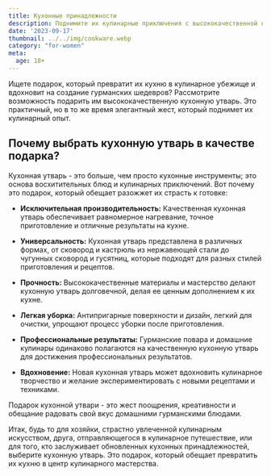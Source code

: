 ```yaml
---
title: Кухонные принадлежности
description: Поднимите их кулинарные приключения с высококачественной кухонной утварью.
date: '2023-09-17'
thumbnail: ../../img/cookware.webp
category: "for-women"
meta:
  age: 18+
---
```

Ищете подарок, который превратит их кухню в кулинарное убежище и вдохновит на создание гурманских шедевров? Рассмотрите возможность подарить им высококачественную кухонную утварь. Это практичный, но в то же время элегантный жест, который поднимет их кулинарный опыт.

## Почему выбрать кухонную утварь в качестве подарка?

Кухонная утварь - это больше, чем просто кухонные инструменты; это основа восхитительных блюд и кулинарных приключений. Вот почему это подарок, который обещает разожжет их страсть к готовке:

- **Исключительная производительность:** Качественная кухонная утварь обеспечивает равномерное нагревание, точное приготовление и отличные результаты на кухне.

- **Универсальность:** Кухонная утварь представлена в различных формах, от сковород и кастрюль из нержавеющей стали до чугунных сковород и гусятниц, которые подходят для разных стилей приготовления и рецептов.

- **Прочность:** Высококачественные материалы и мастерство делают кухонную утварь долговечной, делая ее ценным дополнением к их кухне.

- **Легкая уборка:** Антипригарные поверхности и дизайн, легкий для очистки, упрощают процесс уборки после приготовления.

- **Профессиональные результаты:** Гурманские повара и домашние кулинары одинаково полагаются на качественную кухонную утварь для достижения профессиональных результатов.

- **Вдохновение:** Новая кухонная утварь может вдохновить кулинарное творчество и желание экспериментировать с новыми рецептами и техниками.

Подарок кухонной утвари - это жест поощрения, креативности и обещание радовать свой вкус домашними гурманскими блюдами.

Итак, будь то для хозяйки, страстно увлеченной кулинарным искусством, друга, отправляющегося в кулинарное путешествие, или для того, кто заслуживает обновленных кухонных принадлежностей, выберите кухонную утварь. Это подарок, который обещает превратить их кухню в центр кулинарного мастерства.
